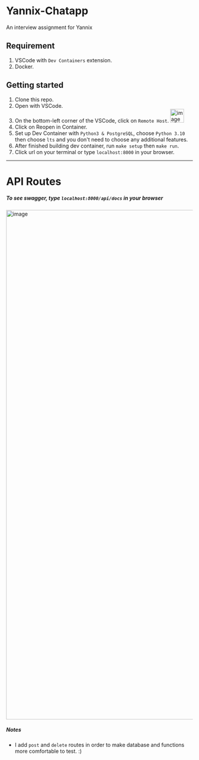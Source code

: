 # Yannix-Chatapp
An interview assignment for Yannix

## Requirement
1. VSCode with `Dev Containers` extension.  
2. Docker.  


## Getting started
1. Clone this repo.  
2. Open with VSCode.  
3. On the bottom-left corner of the VSCode, click on `Remote Host`. <img width="37" alt="image" src="https://user-images.githubusercontent.com/83582645/199779997-2eb8b0d2-a2a5-4f16-86f4-84f435eeb722.png">  
4. Click on Reopen in Container.  
5. Set up Dev Container with `Python3 & PostgreSQL`, choose `Python 3.10` then choose `lts` and you don't need to choose any additional features. 
6. After finished building dev container, run `make setup` then `make run`.  
7. Click url on your terminal or type `localhost:8000` in your browser.

---
# API Routes
##### To see swagger, type `localhost:8000/api/docs` in your browser
<img width="1376" alt="image" src="https://user-images.githubusercontent.com/83582645/199781957-931a3a21-9bf5-4945-9615-3c32810c023c.png">


##### Notes
- I add `post` and `delete` routes in order to make database and functions more comfortable to test. :)
